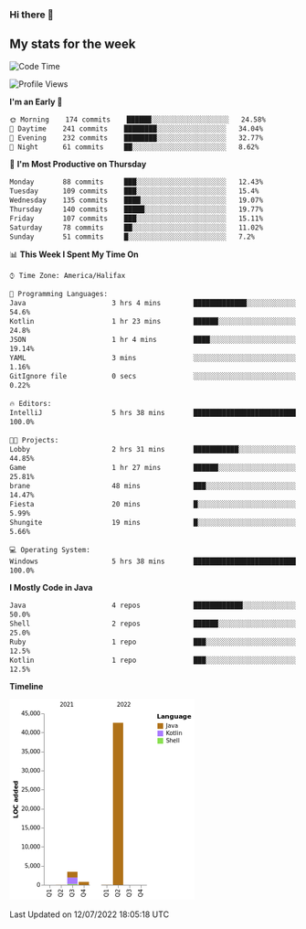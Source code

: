 ### Hi there 👋

## My stats for the week
<!--START_SECTION:waka-->
![Code Time](http://img.shields.io/badge/Code%20Time-309%20hrs%2034%20mins-blue)

![Profile Views](http://img.shields.io/badge/Profile%20Views-0-blue)

**I'm an Early 🐤** 

```text
🌞 Morning    174 commits    ██████░░░░░░░░░░░░░░░░░░░   24.58% 
🌆 Daytime    241 commits    ████████░░░░░░░░░░░░░░░░░   34.04% 
🌃 Evening    232 commits    ████████░░░░░░░░░░░░░░░░░   32.77% 
🌙 Night      61 commits     ██░░░░░░░░░░░░░░░░░░░░░░░   8.62%

```
📅 **I'm Most Productive on Thursday** 

```text
Monday       88 commits     ███░░░░░░░░░░░░░░░░░░░░░░   12.43% 
Tuesday      109 commits    ███░░░░░░░░░░░░░░░░░░░░░░   15.4% 
Wednesday    135 commits    ████░░░░░░░░░░░░░░░░░░░░░   19.07% 
Thursday     140 commits    █████░░░░░░░░░░░░░░░░░░░░   19.77% 
Friday       107 commits    ███░░░░░░░░░░░░░░░░░░░░░░   15.11% 
Saturday     78 commits     ██░░░░░░░░░░░░░░░░░░░░░░░   11.02% 
Sunday       51 commits     █░░░░░░░░░░░░░░░░░░░░░░░░   7.2%

```


📊 **This Week I Spent My Time On** 

```text
⌚︎ Time Zone: America/Halifax

💬 Programming Languages: 
Java                     3 hrs 4 mins        █████████████░░░░░░░░░░░░   54.6% 
Kotlin                   1 hr 23 mins        ██████░░░░░░░░░░░░░░░░░░░   24.8% 
JSON                     1 hr 4 mins         ████░░░░░░░░░░░░░░░░░░░░░   19.14% 
YAML                     3 mins              ░░░░░░░░░░░░░░░░░░░░░░░░░   1.16% 
GitIgnore file           0 secs              ░░░░░░░░░░░░░░░░░░░░░░░░░   0.22%

🔥 Editors: 
IntelliJ                 5 hrs 38 mins       █████████████████████████   100.0%

🐱‍💻 Projects: 
Lobby                    2 hrs 31 mins       ███████████░░░░░░░░░░░░░░   44.85% 
Game                     1 hr 27 mins        ██████░░░░░░░░░░░░░░░░░░░   25.81% 
brane                    48 mins             ███░░░░░░░░░░░░░░░░░░░░░░   14.47% 
Fiesta                   20 mins             █░░░░░░░░░░░░░░░░░░░░░░░░   5.99% 
Shungite                 19 mins             █░░░░░░░░░░░░░░░░░░░░░░░░   5.66%

💻 Operating System: 
Windows                  5 hrs 38 mins       █████████████████████████   100.0%

```

**I Mostly Code in Java** 

```text
Java                     4 repos             ████████████░░░░░░░░░░░░░   50.0% 
Shell                    2 repos             ██████░░░░░░░░░░░░░░░░░░░   25.0% 
Ruby                     1 repo              ███░░░░░░░░░░░░░░░░░░░░░░   12.5% 
Kotlin                   1 repo              ███░░░░░░░░░░░░░░░░░░░░░░   12.5%

```


**Timeline**

![Chart not found](https://raw.githubusercontent.com/lyndseyy/lyndseyy/main/charts/bar_graph.png) 


 Last Updated on 12/07/2022 18:05:18 UTC
<!--END_SECTION:waka-->